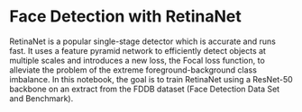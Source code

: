 # Face Detection with RetinaNet

RetinaNet is a popular single-stage detector which is accurate and runs fast. It uses a feature pyramid network to efficiently detect objects at multiple scales and introduces a new loss, the Focal loss function, to alleviate the problem of the extreme foreground-background class imbalance.
In this notebook, the goal is to train RetinaNet using a ResNet-50 backbone on an extract from the FDDB dataset (Face Detection Data Set and Benchmark).  

